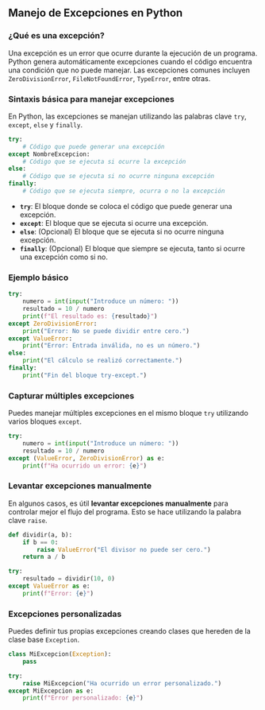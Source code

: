 ## Manejo de Excepciones en Python

### ¿Qué es una excepción?

Una excepción es un error que ocurre durante la ejecución de un programa. Python genera automáticamente excepciones cuando el código encuentra una condición que no puede manejar. Las excepciones comunes incluyen `ZeroDivisionError`, `FileNotFoundError`, `TypeError`, entre otras.

### Sintaxis básica para manejar excepciones

En Python, las excepciones se manejan utilizando las palabras clave `try`, `except`, `else` y `finally`.

```python
try:
    # Código que puede generar una excepción
except NombreExcepcion:
    # Código que se ejecuta si ocurre la excepción
else:
    # Código que se ejecuta si no ocurre ninguna excepción
finally:
    # Código que se ejecuta siempre, ocurra o no la excepción
```

- **`try`**: El bloque donde se coloca el código que puede generar una excepción.
- **`except`**: El bloque que se ejecuta si ocurre una excepción.
- **`else`**: (Opcional) El bloque que se ejecuta si no ocurre ninguna excepción.
- **`finally`**: (Opcional) El bloque que siempre se ejecuta, tanto si ocurre una excepción como si no.

### Ejemplo básico

```python
try:
    numero = int(input("Introduce un número: "))
    resultado = 10 / numero
    print(f"El resultado es: {resultado}")
except ZeroDivisionError:
    print("Error: No se puede dividir entre cero.")
except ValueError:
    print("Error: Entrada inválida, no es un número.")
else:
    print("El cálculo se realizó correctamente.")
finally:
    print("Fin del bloque try-except.")
```

### Capturar múltiples excepciones

Puedes manejar múltiples excepciones en el mismo bloque `try` utilizando varios bloques `except`.

```python
try:
    numero = int(input("Introduce un número: "))
    resultado = 10 / numero
except (ValueError, ZeroDivisionError) as e:
    print(f"Ha ocurrido un error: {e}")
```

### Levantar excepciones manualmente

En algunos casos, es útil **levantar excepciones manualmente** para controlar mejor el flujo del programa. Esto se hace utilizando la palabra clave `raise`.

```python
def dividir(a, b):
    if b == 0:
        raise ValueError("El divisor no puede ser cero.")
    return a / b

try:
    resultado = dividir(10, 0)
except ValueError as e:
    print(f"Error: {e}")
```

### Excepciones personalizadas

Puedes definir tus propias excepciones creando clases que hereden de la clase base `Exception`.

```python
class MiExcepcion(Exception):
    pass

try:
    raise MiExcepcion("Ha ocurrido un error personalizado.")
except MiExcepcion as e:
    print(f"Error personalizado: {e}")
```

